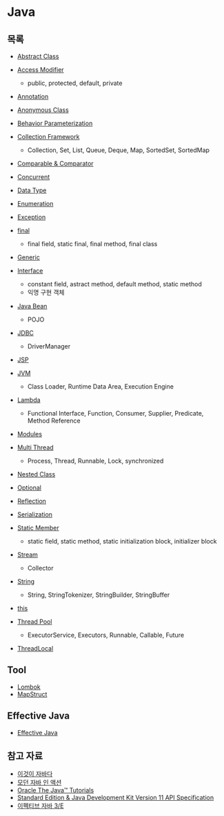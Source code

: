 # Java



## 목록

* [Abstract Class](Abstract-Class/Abstract-Class.md)
* [Access Modifier](Access-Modifier/Access-Modifier.md)
  * public, protected, default, private
* [Annotation](Annotation/Annotation.md)
* [Anonymous Class](Anonymous-Class/Anonymous-Class.md)
* [Behavior Parameterization](Behavior-Parameterization/Behavior-Parameterization.md) 
* [Collection Framework](Collection-Framework/Collection-Framework.md)
  * Collection, Set, List, Queue, Deque, Map, SortedSet, SortedMap
* [Comparable & Comparator](Comparable-Comparator/Comparable-Comparator.md)
* [Concurrent](Concurrent/Concurrent.md) 
* [Data Type](Data-Type/Data-Type.md)
* [Enumeration](Enumeration/Enumeration.md)
* [Exception](Exception/Exception.md)
* [final](Final/Final.md)
  * final field, static final, final method, final class
* [Generic](Generic/Generic.md)
* [Interface](Interface/Interface.md)
  * constant field, astract method, default method, static method
  * 익명 구현 객체
* [Java Bean](Java-Bean/Java-Bean.md)
  * POJO

* [JDBC](JDBC/JDBC.md)
  * DriverManager
* [JSP](JSP/JSP.md) 
* [JVM](JVM/README.md) 
  * Class Loader, Runtime Data Area, Execution Engine
* [Lambda](Lambda/Lambda.md)
  * Functional Interface, Function, Consumer, Supplier, Predicate, Method Reference
* [Modules](Modules/Modules.md) 
* [Multi Thread](Multi-Thread/Multi-Thread.md)
  * Process, Thread, Runnable, Lock, synchronized
* [Nested Class](Nested-Class/Nested-Class.md)
* [Optional](Optional/Optional.md)
* [Reflection](Reflection/Reflection.md)
* [Serialization](Serialization/Serialization.md) 
* [Static Member](Static-Member/Static-Member.md)
  * static field, static method, static initialization block, initializer block
* [Stream](Stream/Stream.md)
  * Collector
* [String](String/String.md)
  * String, StringTokenizer, StringBuilder, StringBuffer
* [this](This/This.md)
* [Thread Pool](Thread-Pool/Thread-Pool.md)
  * ExecutorService, Executors, Runnable, Callable, Future
* [ThreadLocal](ThreadLocal/ThreadLocal.md)



## Tool

* [Lombok](Tool/Lombok/Lombok.md)
* [MapStruct](Tool/MapStruct/MapStruct.md)



## Effective Java

* [Effective Java](Effective-Java/README.md)



## 참고 자료

* [이것이 자바다](http://www.kyobobook.co.kr/product/detailViewKor.laf?ejkGb=KOR&mallGb=KOR&barcode=9788968481475&orderClick=LEa&Kc=)
* [모던 자바 인 액션](http://www.kyobobook.co.kr/product/detailViewKor.laf?mallGb=KOR&ejkGb=KOR&barcode=9791162242025)
* [Oracle The Java™ Tutorials](https://docs.oracle.com/javase/tutorial/index.html)
* [Standard Edition & Java Development Kit Version 11 API Specification](https://docs.oracle.com/en/java/javase/11/docs/api/index.html)
* [이펙티브 자바 3/E](http://www.kyobobook.co.kr/product/detailViewKor.laf?mallGb=KOR&ejkGb=KOR&barcode=9788966262281)
